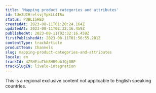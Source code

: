 ```yaml
---
title: 'Mapping product categories and attributes'
id: 1Ue3UIHrelsvjYpkLL4IRx
status: PUBLISHED
createdAt: 2023-08-11T01:20:24.164Z
updatedAt: 2023-08-11T02:32:16.459Z
publishedAt: 2023-08-11T02:32:16.459Z
firstPublishedAt: 2023-08-11T01:56:55.281Z
contentType: trackArticle
productTeam: Channels
slug: mapping-product-categories-and-attributes
locale: en
trackId: 4ZSHEiuTkh8HR9ubJQj8BP
trackSlugEN: livelo-integration
---
```


<div class="alert alert-warning" role="alert">This is a regional exclusive content not applicable to 
English speaking countries.</div>
